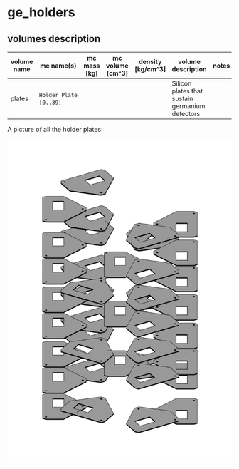 # ge_holders

## volumes description

| volume name | mc name(s)             | mc mass [kg] | mc volume [cm^3] | density [kg/cm^3] | volume description | notes |
| ----------- | ---------------------- | ------------ | ---------------- | ----------------- | ------------------ | ----- |
| plates      | `Holder_Plate [0..39]` |              |                  |                   | Silicon plates that sustain germanium detectors |       |


A picture of all the holder plates:
<p align="center">
  <img src="holder-plates.png"/>
</p>
